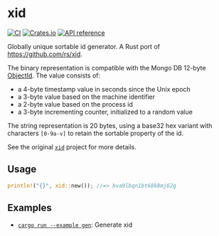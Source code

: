 # xid

[![CI](https://github.com/kazk/xid-rs/workflows/CI/badge.svg)](https://github.com/kazk/xid-rs/actions?query=workflow%3ACI)
[![Crates.io](https://img.shields.io/crates/v/xid.svg)](https://crates.io/crates/xid)
[![API reference](https://docs.rs/xid/badge.svg)](https://docs.rs/xid/)

Globally unique sortable id generator. A Rust port of https://github.com/rs/xid.

The binary representation is compatible with the Mongo DB 12-byte [ObjectId][object-id].
The value consists of:

- a 4-byte timestamp value in seconds since the Unix epoch
- a 3-byte value based on the machine identifier
- a 2-byte value based on the process id
- a 3-byte incrementing counter, initialized to a random value

The string representation is 20 bytes, using a base32 hex variant with characters `[0-9a-v]`
to retain the sortable property of the id.

See the original [`xid`] project for more details.

## Usage

```rust
println!("{}", xid::new()); //=> bva9lbqn1bt68k8mj62g
```

## Examples

- [`cargo run --example gen`](./examples/gen.rs): Generate xid

[`xid`]:  https://github.com/rs/xid
[object-id]: https://docs.mongodb.org/manual/reference/object-id/
